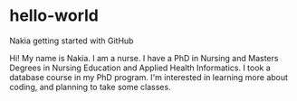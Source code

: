 # hello-world
Nakia getting started with GitHub


Hi! My name is Nakia. I am a nurse. 
I have a PhD in Nursing and Masters Degrees in Nursing Education and Applied Health Informatics. 
I took a database course in my PhD program. 
I'm interested in learning more about coding, and planning to take some classes. 
